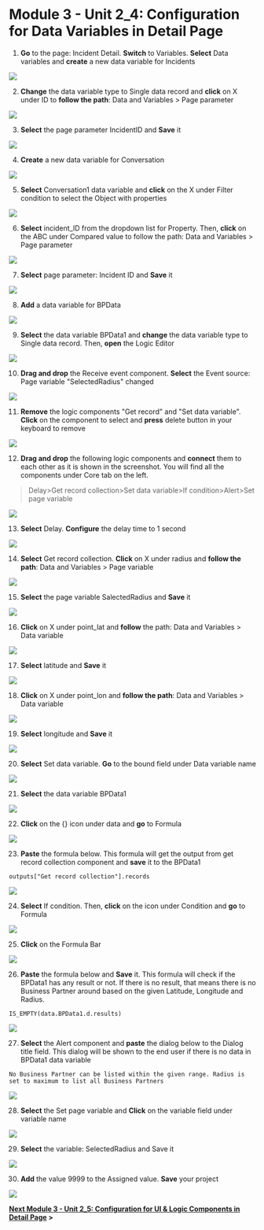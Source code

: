 # Module 3 - Unit 2_4: Configuration for Data Variables in Detail Page

1. **Go** to the page: Incident Detail. **Switch** to Variables. **Select** Data variables and **create** a new data variable for Incidents

![](../screenshots/Picture78.png)


2. **Change** the data variable type to Single data record and **click** on X under ID to **follow the path**: Data and Variables > Page parameter

![](../screenshots/Picture79.png)


3. **Select** the page parameter IncidentID and **Save** it 

![](../screenshots/Picture80.png)


4. **Create** a new data variable for Conversation

![](../screenshots/Picture81.png)


5. **Select** Conversation1 data variable and **click** on the X under Filter condition to select the Object with properties

![](../screenshots/Picture82.png)

6. **Select** incident_ID from the dropdown list for Property. Then, **click** on the ABC under Compared value to follow the path: Data and Variables > Page parameter

![](../screenshots/Picture83.png)


7. **Select** page parameter: Incident ID and **Save** it

![](../screenshots/Picture84.png)


8. **Add** a data variable for BPData

![](../screenshots/Picture85.png)


9. **Select** the data variable BPData1 and **change** the data variable type to Single data record. Then, **open** the Logic Editor  

![](../screenshots/Picture86.png)


10. **Drag and drop** the Receive event component. **Select** the Event source: Page variable "SelectedRadius" changed

![](../screenshots/Picture87.png)


11. **Remove** the logic components "Get record" and "Set data variable". **Click** on the component to select and **press** delete button in your keyboard to remove 

![](../screenshots/Picture88.png)


12. **Drag and drop** the following logic components and **connect** them to each other as it is shown in the screenshot. You will find all the components under Core tab on the left.

>Delay>Get record collection>Set data variable>If condition>Alert>Set page variable 

![](../screenshots/Picture89.png)


13. **Select** Delay. **Configure** the delay time to 1 second

![](../screenshots/Picture90.png)


14. **Select** Get record collection. **Click** on X under radius and **follow the path**: Data and Variables > Page variable

![](../screenshots/Picture91.png)


15. **Select** the page variable SalectedRadius and **Save** it

![](../screenshots/Picture92.png)

16. **Click** on X under point_lat and **follow** the path: Data and Variables > Data variable

![](../screenshots/Picture93.png)


17. **Select** latitude and **Save** it

![](../screenshots/Picture94.png)


18. **Click** on X under point_lon and **follow the path**: Data and Variables > Data variable

![](../screenshots/Picture95.png)


19. **Select** longitude and **Save** it

![](../screenshots/Picture96.png)
 

20. **Select** Set data variable. **Go** to the bound field under Data variable name

![](../screenshots/Picture97.png)

21. **Select** the data variable BPData1

![](../screenshots/Picture98.png)


22. **Click** on the {} icon under data and **go** to Formula

![](../screenshots/Picture99.png)


23. **Paste** the formula below. This formula will get the output from get record collection component and **save** it to the BPData1

~~~
outputs["Get record collection"].records
~~~

![](../screenshots/Picture100.png)


24. **Select** If condition. Then, **click** on the icon under Condition and **go** to Formula

![](../screenshots/Picture101.png)


25. **Click** on the Formula Bar

![](../screenshots/Picture102.png)

26. **Paste** the formula below and **Save** it. This formula will check if the BPData1 has any result or not. If there is no result, that means there is no Business Partner around based on the given Latitude, Longitude and Radius.

~~~
IS_EMPTY(data.BPData1.d.results)
~~~


![](../screenshots/Picture103.png)


27. **Select** the Alert component and **paste** the dialog below to the Dialog title field. This dialog will be shown to the end user if there is no data in BPData1 data variable

~~~
No Business Partner can be listed within the given range. Radius is set to maximum to list all Business Partners
~~~

![](../screenshots/Picture104.png)


28. **Select** the Set page variable and **Click** on the variable field under variable name

![](../screenshots/Picture105.png)


29. **Select** the variable: SelectedRadius and Save it

![](../screenshots/Picture106.png)


30. **Add** the value 9999 to the Assigned value. **Save** your project

![](../screenshots/Picture107.png)



**[Next Module 3 - Unit 2_5: Configuration for UI & Logic Components in Detail Page](../5_Configuration%20for%20UI%20&%20Logic%20Components%20in%20Detail%20Page/Readme.md) >**
